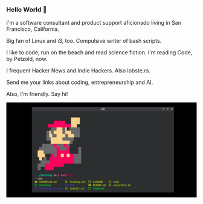 ### Hello World 👋

I'm a software consultant and product support aficionado living in San Francisco, California.

Big fan of Linux and i3, too. Compulsive writer of bash scripts.

I like to code, run on the beach and read science fiction. I'm reading Code, by Petzold, now. 

I frequent Hacker News and Indie Hackers. Also lobste.rs.

Send me your links about coding, entrepreneurship and AI. 

Also, I'm friendly. Say hi!

![mario in the terminal](mario.webp)

